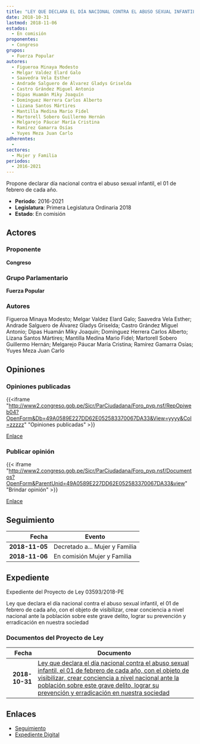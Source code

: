 ```yaml
---
title: "LEY QUE DECLARA EL DÍA NACIONAL CONTRA EL ABUSO SEXUAL INFANTIL, EL 01 DE FEBRERO DE CADA AÑO, CON EL OBJETO DE VISIBILIZAR, CREAR CONCIENCIA A NIVEL NACIONAL ANTE LA POBLACIÓN SOBRE ESTE GRAVE DELITO, LOGRAR SU PREVENCIÓN Y ERRADICACIÓN EN NUESTA SOCIEDAD"
date: 2018-10-31
lastmod: 2018-11-06
estados: 
  - En comisión
proponentes: 
  - Congreso
grupos: 
  - Fuerza Popular
autores: 
  - Figueroa Minaya Modesto
  - Melgar Valdez Elard Galo
  - Saavedra Vela Esther
  - Andrade Salguero de Álvarez Gladys Griselda
  - Castro Grández Miguel Antonio
  - Dipas Huamán Miky Joaquín
  - Domínguez Herrera Carlos Alberto
  - Lizana Santos Mártires
  - Mantilla Medina Mario Fidel
  - Martorell Sobero Guillermo Hernán
  - Melgarejo Páucar María Cristina
  - Ramírez Gamarra Osías
  - Yuyes Meza Juan Carlo
adherentes: 
  - 
sectores: 
  - Mujer y Familia
periodos: 
  - 2016-2021
---
```


Propone declarar día nacional contra el abuso sexual infantil, el 01 de febrero de cada año.

- **Periodo**: 2016-2021
- **Legislatura**: Primera Legislatura Ordinaria 2018
- **Estado**: En comisión

## Actores

### Proponente

**Congreso**

### Grupo Parlamentario

**Fuerza Popular**

### Autores

Figueroa Minaya Modesto; Melgar Valdez Elard Galo; Saavedra Vela Esther; Andrade Salguero de Álvarez Gladys Griselda; Castro Grández Miguel Antonio; Dipas Huamán Miky Joaquín; Domínguez Herrera Carlos Alberto; Lizana Santos Mártires; Mantilla Medina Mario Fidel; Martorell Sobero Guillermo Hernán; Melgarejo Páucar María Cristina; Ramírez Gamarra Osías; Yuyes Meza Juan Carlo


## Opiniones

### Opiniones publicadas

{{<iframe "http://www2.congreso.gob.pe/Sicr/ParCiudadana/Foro_pvp.nsf/RepOpiweb04?OpenForm&Db=49A0589E227DD62E052583370067DA33&View=yyyy&Col=zzzzz" "Opiniones publicadas" >}}

[Enlace](http://www2.congreso.gob.pe/Sicr/ParCiudadana/Foro_pvp.nsf/RepOpiweb04?OpenForm&Db=49A0589E227DD62E052583370067DA33&View=yyyy&Col=zzzzz)
### Publicar opinión

{{< iframe "http://www2.congreso.gob.pe/Sicr/ParCiudadana/Foro_pvp.nsf/Documentos?OpenForm&ParentUnid=49A0589E227DD62E052583370067DA33&view" "Brindar opinión" >}}

[Enlace](http://www2.congreso.gob.pe/Sicr/ParCiudadana/Foro_pvp.nsf/Documentos?OpenForm&ParentUnid=49A0589E227DD62E052583370067DA33&view)

## Seguimiento

| Fecha | Evento |
|------:|--------|
| **2018-11-05** | Decretado a... Mujer y Familia|
| **2018-11-06** | En comisión Mujer y Familia|


## Expediente

Expediente del Proyecto de Ley 03593/2018-PE

Ley que declara el día nacional contra el abuso sexual infantil, el 01 de febrero de cada año, con el objeto de visibilizar, crear conciencia a nivel nacional ante la población sobre este grave delito, lograr su prevención y erradicación en nuestra sociedad


### Documentos del Proyecto de Ley

| Fecha | Documento |
|------:|--------|
| **2018-10-31** | [Ley que declara el día nacional contra el abuso sexual infantil, el 01 de febrero de cada año, con el objeto de visibilizar, crear conciencia a nivel nacional ante la población sobre este grave delito, lograr su prevención y erradicación en nuestra sociedad](http://www.leyes.congreso.gob.pe/Documentos/2016_2021/Proyectos_de_Ley_y_de_Resoluciones_Legislativas/PL0359320181031.pdf) |

## Enlaces 

- [Seguimiento](http://www2.congreso.gob.pe/Sicr/TraDocEstProc/CLProLey2016.nsf/f7fff46988ca05b1052578e100829cc7/c5e0ea829fe52c5c0525833700822cbd?OpenDocument)
- [Expediente Digital](http://www2.congreso.gob.pe/Sicr/TraDocEstProc/CLProLey2016.nsf/f7fff46988ca05b1052578e100829cc7/c5e0ea829fe52c5c0525833700822cbd?OpenDocument&Click=05257FB7005EB655.eb71d0cf91d8294e05256cdf006b5706/$Body/0.1C6C)

